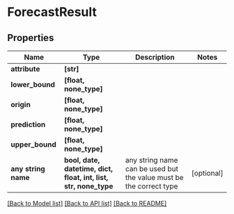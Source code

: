 # ForecastResult


## Properties
Name | Type | Description | Notes
------------ | ------------- | ------------- | -------------
**attribute** | **[str]** |  | 
**lower_bound** | **[float, none_type]** |  | 
**origin** | **[float, none_type]** |  | 
**prediction** | **[float, none_type]** |  | 
**upper_bound** | **[float, none_type]** |  | 
**any string name** | **bool, date, datetime, dict, float, int, list, str, none_type** | any string name can be used but the value must be the correct type | [optional]

[[Back to Model list]](../README.md#documentation-for-models) [[Back to API list]](../README.md#documentation-for-api-endpoints) [[Back to README]](../README.md)


